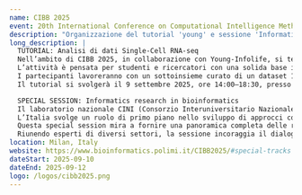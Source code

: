 ```yaml
---
name: CIBB 2025
event: 20th International Conference on Computational Intelligence Methods for Bioinformatics and Biostatistics
description: "Organizzazione del tutorial 'young' e sessione 'Informatics research in bioinformatics'"
long_description: |
  TUTORIAL: Analisi di dati Single-Cell RNA-seq  
  Nell’ambito di CIBB 2025, in collaborazione con Young-Infolife, si terrà un tutorial pratico di analisi dati single-cell RNA sequencing (scRNA-seq).
  L’attività è pensata per studenti e ricercatori con una solida base in R e Python interessati a esplorare l’intera pipeline computazionale di analisi scRNA-seq, dalla gestione dei dati grezzi al clustering e alla visualizzazione.
  I partecipanti lavoreranno con un sottoinsieme curato di un dataset 10X Genomics (Arigoni M. et al, 2024, DOI: 10.1038/s41597-024-03002-y), utilizzando un ambiente containerizzato (Docker e Singularity) ed eseguendo i workflow interattivamente tramite Jupyter Lab.
  Il tutorial si svolgerà il 9 settembre 2025, ore 14:00–18:30, presso il Politecnico di Milano – Campus Leonardo (aula 3.0.3).

  SPECIAL SESSION: Informatics research in bioinformatics  
  Il laboratorio nazionale CINI (Consorzio Interuniversitario Nazionale di Informatica) InfoLife promuove la collaborazione tra ricercatori con background informatico attivi in bioinformatica e in campi affini, in sinergia con i partner internazionali.
  L’Italia svolge un ruolo di primo piano nello sviluppo di approcci computazionali in diversi ambiti della bioinformatica, dalla progettazione di algoritmi specializzati e strutture dati efficienti, all’analisi di alto livello e a nuove tecniche di visualizzazione.
  Questa special session mira a fornire una panoramica completa delle ricerche in corso e delle tendenze emergenti negli istituti italiani di informatica e tra i loro collaboratori. È un’occasione per presentare direzioni di ricerca, scambiare idee e confrontarsi con la comunità scientifica internazionale, favorendo collaborazioni interdisciplinari e consolidando i legami internazionali.
  Riunendo esperti di diversi settori, la sessione incoraggia il dialogo, rafforza la cooperazione e contribuisce all’evoluzione continua della ricerca bioinformatica.
location: Milan, Italy
website: https://www.bioinformatics.polimi.it/CIBB2025/#special-tracks
dateStart: 2025-09-10
dateEnd: 2025-09-12
logo: /logos/cibb2025.png
---
```

